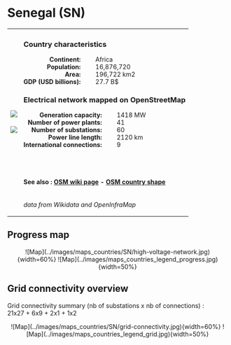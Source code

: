 # Senegal (SN)

<table width="90%">
<tr>
<td>
<img src="http://commons.wikimedia.org/wiki/Special:FilePath/Flag%20of%20Senegal.svg" width="250">
<br><br>
<img src="http://commons.wikimedia.org/wiki/Special:FilePath/LocationSenegal.svg" width="250"></td>
<td>
<h3>Country characteristics</h3>
<div style="display: inline-block;text-align:right;margin-right:30px;font-weight: bold;">
Continent:<br>Population:<br>Area:<br>GDP (USD billions):
</div>
<div style="display: inline-block;">
Africa<br>16,876,720<br>196,722 km2<br>27.7 B$
</div>
<h3>Electrical network mapped on OpenStreetMap</h3>
<div style="display: inline-block;text-align:right;margin-right:30px;font-weight: bold;">Generation capacity:<br>
Number of power plants:<br>
Number of substations:<br>
Power line length:<br>
International connections:<br>
</div>
<div style="display: inline-block;">1418 MW<br>
41<br>
60<br>
2120 km<br>
9<br>
</div>

<br><br><h4>See also :
<a href="https://wiki.openstreetmap.org/wiki/Power_networks/Senegal" target="_blank">OSM wiki page</a> -
<a href="https://openstreetmap.org/relation/192775" target="_blank">OSM country shape</a>
</h4>

<br><i>data from Wikidata and OpenInfraMap</i>
</td>
</tr>
</table>


## Progress map

<center>
![Map](../images/maps_countries/SN/high-voltage-network.jpg){width=60%}
![Map](../images/maps_countries_legend_progress.jpg){width=50%}
</center>



## Grid connectivity overview

Grid connectivity summary (nb of substations x nb of connections) :<br>21x27 + 6x9 + 2x1 + 1x2

<center>
![Map](../images/maps_countries/SN/grid-connectivity.jpg){width=60%}
![Map](../images/maps_countries_legend_grid.jpg){width=50%}
</center>

